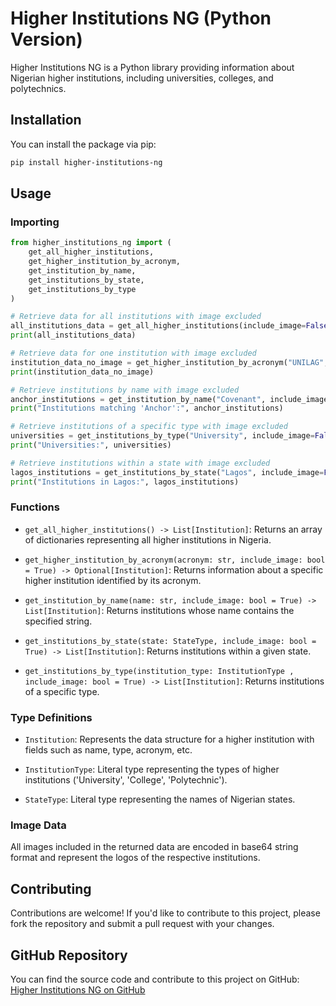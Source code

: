 # Higher Institutions NG (Python Version)

Higher Institutions NG is a Python library providing information about Nigerian higher institutions, including universities, colleges, and polytechnics.

## Installation

You can install the package via pip:

```bash
pip install higher-institutions-ng
```

## Usage

### Importing

```python
from higher_institutions_ng import (
    get_all_higher_institutions,
    get_higher_institution_by_acronym,
    get_institution_by_name,
    get_institutions_by_state,
    get_institutions_by_type
)

# Retrieve data for all institutions with image excluded
all_institutions_data = get_all_higher_institutions(include_image=False)
print(all_institutions_data)

# Retrieve data for one institution with image excluded
institution_data_no_image = get_higher_institution_by_acronym("UNILAG", include_image=False)
print(institution_data_no_image)

# Retrieve institutions by name with image excluded
anchor_institutions = get_institution_by_name("Covenant", include_image=False)
print("Institutions matching 'Anchor':", anchor_institutions)

# Retrieve institutions of a specific type with image excluded
universities = get_institutions_by_type("University", include_image=False)
print("Universities:", universities)

# Retrieve institutions within a state with image excluded
lagos_institutions = get_institutions_by_state("Lagos", include_image=False)
print("Institutions in Lagos:", lagos_institutions)
```

### Functions

- `get_all_higher_institutions() -> List[Institution]`: Returns an array of dictionaries representing all higher institutions in Nigeria.

- `get_higher_institution_by_acronym(acronym: str, include_image: bool = True) -> Optional[Institution]`: Returns information about a specific higher institution identified by its acronym.

- `get_institution_by_name(name: str, include_image: bool = True) -> List[Institution]`: Returns institutions whose name contains the specified string.

- `get_institutions_by_state(state: StateType, include_image: bool = True) -> List[Institution]`: Returns institutions within a given state.

- `get_institutions_by_type(institution_type: InstitutionType , include_image: bool = True) -> List[Institution]`: Returns institutions of a specific type.

### Type Definitions

- `Institution`: Represents the data structure for a higher institution with fields such as name, type, acronym, etc.

- `InstitutionType`: Literal type representing the types of higher institutions ('University', 'College', 'Polytechnic').

- `StateType`: Literal type representing the names of Nigerian states.

### Image Data

All images included in the returned data are encoded in base64 string format and represent the logos of the respective institutions.

## Contributing

Contributions are welcome! If you'd like to contribute to this project, please fork the repository and submit a pull request with your changes.

## GitHub Repository

You can find the source code and contribute to this project on GitHub: [Higher Institutions NG on GitHub](https://github.com/awesomegoodman/higher-institutions-ng/tree/main/pypi)

